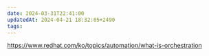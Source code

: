 ```yaml
---
date: 2024-03-31T22:41:00
updatedAt: 2024-04-21 18:32:05+2490
tags: 
---
```

https://www.redhat.com/ko/topics/automation/what-is-orchestration